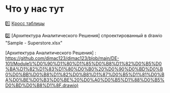 # Что у нас тут

1️⃣ [Кросс таблицы]

2️⃣ [Архитектура Аналитического Решения] спроектированный в drawio "Sample - Superstore.xlsx"
 

<!---
dimac123/dimac123 is a ✨ special ✨ repository because its `README.md` (this file) appears on your GitHub profile.
You can click the Preview link to take a look at your changes.
--->

[Кросс таблицы]: <[https://github.com/joemccann/dillinger/tree/master/plugins/dropbox/README.md](https://github.com/dimac123/dimac123/blob/main/DE-101/Module1/Sample%20-%20Superstore.xlsx>
[Архитектура Аналитического Решения] : <https://github.com/dimac123/dimac123/blob/main/DE-101/Module1/%D0%90%D1%80%D1%85%D0%B8%D1%82%D0%B5%D0%BA%D1%82%D1%83%D1%80%D0%B0%20%D0%90%D0%BD%D0%B0%D0%BB%D0%B8%D1%82%D0%B8%D1%87%D0%B5%D1%81%D0%BA%D0%BE%D0%B3%D0%BE%20%D0%A0%D0%B5%D1%88%D0%B5%D0%BD%D0%B8%D1%8F.drawio)>
